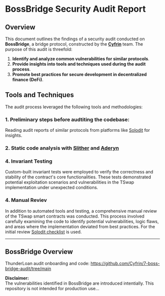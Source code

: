 # BossBridge Security Audit Report

## Overview

This document outlines the findings of a security audit conducted on **BossBridge**, a bridge protocol, constructed by the **[Cyfrin](https://www.cyfrin.io/)** team. The purpose of this audit is threefold:

1. **Identify and analyze common vulnerabilities for similar protocols**.
2. **Provide insights into tools and techniques used during the audit process**.
3. **Promote best practices for secure development in decentralized finance (DeFi)**.

## Tools and Techniques

The audit process leveraged the following tools and methodologies:

### 1. Preliminary steps before audtiting the codebase:
Reading audit reports of similar protocols from platforms like [Solodit](https://solodit.cyfrin.io/) for insights.

### 2. Static code analysis with **[Slither](https://github.com/crytic/slither)**  and **[Aderyn](https://github.com/Cyfrin/aderyn)**  

### 4. **Invariant Testing**  
Custom-built invariant tests were employed to verify the correctness and stability of the contract's core functionalities. These tests demonstrated potential exploitation scenarios and vulnerabilities in the TSwap implementation under unexpected conditions.

### 4. **Manual Reviev**
In addition to automated tools and testing, a comprehensive manual review of the TSwap smart contracts was conducted. This process involved carefully examining the code to identify potential vulnerabilities, logic flaws, and areas where the implementation deviated from best practices. For the initial review [Solodit checklist](https://solodit.cyfrin.io/checklist) is used.

---

## BossBridge Overview
ThunderLoan audit onboarding and code: https://github.com/Cyfrin/7-boss-bridge-audit/tree/main

**Disclaimer:**  
The vulnerabilities identified in BossBridge are introduced intentially. This repository is not intended for production use...
